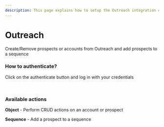 ```yaml
---
description: This page explains how to setup the Outreach integration on Cargo.
---
```


# Outreach

Create/Remove prospects or accounts from Outreach and add prospects to a sequence



### How to authenticate?

Click on the authenticate button and log in with your credentials

<figure><img src="../.gitbook/assets/Capture d’écran 2023-03-13 à 09.47.58.png" alt=""><figcaption></figcaption></figure>

### Available actions

**Object** - Perform CRUD actions on an account or prospect

**Sequence** - Add a prospect to a sequence
